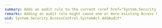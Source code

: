 ```yaml
---
summary: Adds an audit rule to the current <xref href="System.Security.AccessControl.SystemAcl"></xref> object.
remarks: Adding an audit rule might cause one or more existing Access Control Entries (ACEs) to be combined.
uid: System.Security.AccessControl.SystemAcl.AddAudit*
---
```

